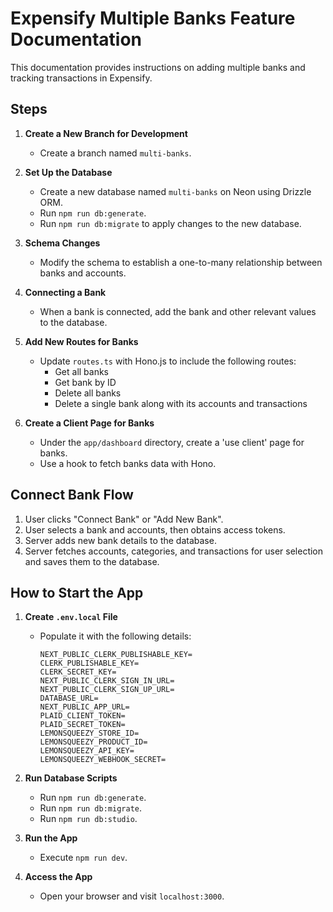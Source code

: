 # Expensify Multiple Banks Feature Documentation

This documentation provides instructions on adding multiple banks and tracking transactions in Expensify.

## Steps

1. **Create a New Branch for Development**
   - Create a branch named `multi-banks`.

2. **Set Up the Database**
   - Create a new database named `multi-banks` on Neon using Drizzle ORM.
   - Run `npm run db:generate`.
   - Run `npm run db:migrate` to apply changes to the new database.

3. **Schema Changes**
   - Modify the schema to establish a one-to-many relationship between banks and accounts.

4. **Connecting a Bank**
   - When a bank is connected, add the bank and other relevant values to the database.

5. **Add New Routes for Banks**
   - Update `routes.ts` with Hono.js to include the following routes:
     - Get all banks
     - Get bank by ID
     - Delete all banks
     - Delete a single bank along with its accounts and transactions

6. **Create a Client Page for Banks**
   - Under the `app/dashboard` directory, create a 'use client' page for banks.
   - Use a hook to fetch banks data with Hono.

## Connect Bank Flow

1. User clicks "Connect Bank" or "Add New Bank".
2. User selects a bank and accounts, then obtains access tokens.
3. Server adds new bank details to the database.
4. Server fetches accounts, categories, and transactions for user selection and saves them to the database.

## How to Start the App

1. **Create `.env.local` File**
   - Populate it with the following details:
     ```
     NEXT_PUBLIC_CLERK_PUBLISHABLE_KEY=
     CLERK_PUBLISHABLE_KEY=
     CLERK_SECRET_KEY=
     NEXT_PUBLIC_CLERK_SIGN_IN_URL=
     NEXT_PUBLIC_CLERK_SIGN_UP_URL=
     DATABASE_URL=
     NEXT_PUBLIC_APP_URL=
     PLAID_CLIENT_TOKEN=
     PLAID_SECRET_TOKEN=
     LEMONSQUEEZY_STORE_ID=
     LEMONSQUEEZY_PRODUCT_ID=
     LEMONSQUEEZY_API_KEY=
     LEMONSQUEEZY_WEBHOOK_SECRET=
     ```

2. **Run Database Scripts**
   - Run `npm run db:generate`.
   - Run `npm run db:migrate`.
   - Run `npm run db:studio`.

3. **Run the App**
   - Execute `npm run dev`.

4. **Access the App**
   - Open your browser and visit `localhost:3000`.
